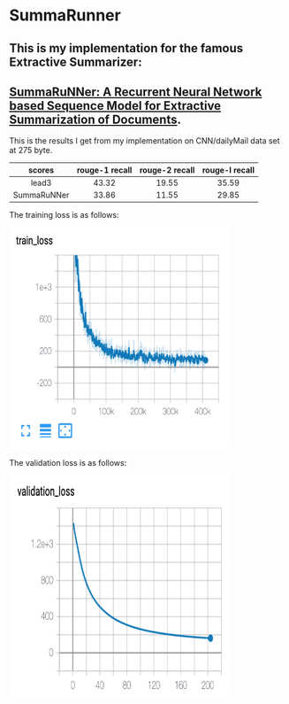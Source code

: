 # SummaRunner
## This is my implementation for the famous Extractive Summarizer:
## [SummaRuNNer: A Recurrent Neural Network based Sequence Model for Extractive Summarization of Documents](https://arxiv.org/abs/1611.04230). 

This is the results I get from my implementation on CNN/dailyMail data set at 275 byte. 

| scores | rouge-1 recall | rouge-2 recall | rouge-l recall |
| :------: |:-------------:| :-----:| :-----:|
| lead3     | 43.32 | 19.55 | 35.59|
| SummaRuNNer | 33.86 | 11.55 | 29.85 |

The training loss is as follows:

<img src="train_loss.png" width="400" height="400">

The validation loss is as follows:


<img src="val_loss.png" width="400" height="400">



